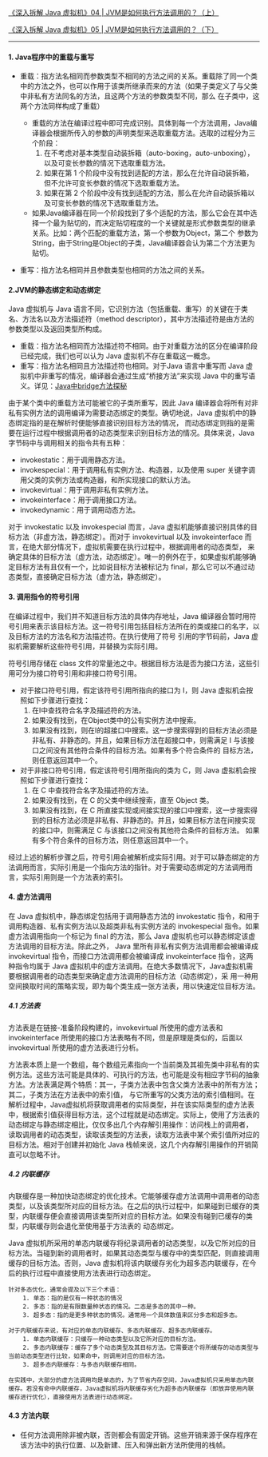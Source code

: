 [《深入拆解 Java 虚拟机》04 | JVM是如何执行方法调用的？（上）](https://time.geekbang.org/column/article/11539)

[《深入拆解 Java 虚拟机》05 | JVM是如何执行方法调用的？（下）](https://time.geekbang.org/column/article/12098)

---

#### 1. Java程序中的重载与重写
- 重载：指方法名相同而参数类型不相同的方法之间的关系。重载除了同一个类中的方法之外，也可以作用于该类所继承而来的方法（如果子类定义了与父类中非私有方法同名的方法，且这两个方法的参数类型不同，那么
在子类中，这两个方法同样构成了重载）

    - 重载的方法在编译过程中即可完成识别。具体到每一个方法调用，Java编译器会根据所传入的参数的声明类型来选取重载方法。选取的过程分为三个阶段：
        1. 在不考虑对基本类型自动装拆箱（auto-boxing，auto-unboxing），以及可变长参数的情况下选取重载方法。
        2. 如果在第 1 个阶段中没有找到适配的方法，那么在允许自动装拆箱，但不允许可变长参数的情况下选取重载方法。
        3. 如果在第 2 个阶段中没有找到适配的方法，那么在允许自动装拆箱以及可变长参数的情况下选取重载方法。
    - 如果Java编译器在同一个阶段找到了多个适配的方法，那么它会在其中选择一个最为贴切的，而决定贴切程度的一个关键就是形式参数类型的继承关系。比如：两个匹配的重载方法，第一个参数为Object，第二个
    参数为String，由于String是Object的子类，Java编译器会认为第二个方法更为贴切。

- 重写：指方法名相同并且参数类型也相同的方法之间的关系。

#### 2.JVM的静态绑定和动态绑定
Java 虚拟机与 Java 语言不同，它识别方法（包括重载、重写）的关键在于类名、方法名以及方法描述符（method descriptor），其中方法描述符是由方法的参数类型以及返回类型所构成。
- 重载：指方法名相同而方法描述符不相同。由于对重载方法的区分在编译阶段已经完成，我们也可以认为 Java 虚拟机不存在重载这一概念。
- 重写：指方法名相同且方法描述符也相同。对于Java 语言中重写而 Java 虚拟机中非重写的情况，编译器会通过生成“桥接方法”来实现 Java 中的重写语义。详见：[Java中bridge方法探秘](http://chaser520.iteye.com/admin/blogs/2432696)

由于某个类中的重载方法可能被它的子类所重写，因此 Java 编译器会将所有对非私有实例方法的调用编译为需要动态绑定的类型。确切地说，Java 虚拟机中的静态绑定指的是在解析时便能够直接识别目标方法的情况，
而动态绑定则指的是需要在运行过程中根据调用者的动态类型来识别目标方法的情况。具体来说，Java 字节码中与调用相关的指令共有五种：
- invokestatic：用于调用静态方法。
- invokespecial：用于调用私有实例方法、构造器，以及使用 super 关键字调用父类的实例方法或构造器，和所实现接口的默认方法。
- invokevirtual：用于调用非私有实例方法。
- invokeinterface：用于调用接口方法。
- invokedynamic：用于调用动态方法。

对于 invokestatic 以及 invokespecial 而言，Java 虚拟机能够直接识别具体的目标方法（非虚方法，静态绑定）。而对于 invokevirtual 以及 invokeinterface 而言，在绝大部分情况下，虚拟机需要在执行过程中，根据调用者的动态类型，
来确定具体的目标方法（虚方法，动态绑定）。唯一的例外在于，如果虚拟机能够确定目标方法有且仅有一个，比如说目标方法被标记为 final，那么它可以不通过动态类型，直接确定目标方法（虚方法，静态绑定）。

#### 3. 调用指令的符号引用
在编译过程中，我们并不知道目标方法的具体内存地址，Java 编译器会暂时用符号引用来表示该目标方法。这一符号引用包括目标方法所在的类或接口的名字，以及目标方法的方法名和方法描述符。在执行使用了符号
引用的字节码前，Java 虚拟机需要解析这些符号引用，并替换为实际引用。

符号引用存储在 class 文件的常量池之中。根据目标方法是否为接口方法，这些引用可分为接口符号引用和非接口符号引用。
- 对于接口符号引用，假定该符号引用所指向的接口为 I，则 Java 虚拟机会按照如下步骤进行查找：
    1. 在I中查找符合名字及描述符的方法。
    2. 如果没有找到，在Object类中的公有实例方法中搜索。
    3. 如果没有找到，则在I的超接口中搜索。这一步搜索得到的目标方法必须是非私有、非静态的。并且，如果目标方法在超接口中，则需满足 I 与该接口之间没有其他符合条件的目标方法。如果有多个符合条件的
    目标方法，则任意返回其中一个。
- 对于非接口符号引用，假定该符号引用所指向的类为 C，则 Java 虚拟机会按照如下步骤进行查找：
    1. 在 C 中查找符合名字及描述符的方法。
    2. 如果没有找到，在 C 的父类中继续搜索，直至 Object 类。
    3. 如果没有找到，在 C 所直接实现或间接实现的接口中搜索，这一步搜索得到的目标方法必须是非私有、非静态的。并且，如果目标方法在间接实现的接口中，则需满足 C 与该接口之间没有其他符合条件的目标方法。
    如果有多个符合条件的目标方法，则任意返回其中一个。

经过上述的解析步骤之后，符号引用会被解析成实际引用。对于可以静态绑定的方法调用而言，实际引用是一个指向方法的指针。对于需要动态绑定的方法调用而言，实际引用则是一个方法表的索引。

#### 4. 虚方法调用
在 Java 虚拟机中，静态绑定包括用于调用静态方法的 invokestatic 指令，和用于调用构造器、私有实例方法以及超类非私有实例方法的 invokespecial 指令。如果虚方法调用指向一个标记为 final 的方法，那么 Java 虚拟机也可以静态绑定该虚方法调用的目标方法。除此之外，
Java 里所有非私有实例方法调用都会被编译成 invokevirtual 指令，而接口方法调用都会被编译成 invokeinterface 指令，这两种指令均属于 Java 虚拟机中的虚方法调用。在绝大多数情况下，Java虚拟机需要根据调用者的动态类型来确定虚方法调用的目标方法（动态绑定），采
用一种用空间换取时间的策略实现，即为每个类生成一张方法表，用以快速定位目标方法。


##### 4.1 方法表
方法表是在链接-准备阶段构建的，invokevirtual 所使用的虚方法表和invokeinterface 所使用的接口方法表略有不同，但是原理是类似的，后面以invokevirtual 所使用的虚方法表进行分析。

方法表本质上是一个数组，每个数组元素指向一个当前类及其祖先类中非私有的实例方法。这些方法可能是具体的、可执行的方法，也可能是没有相应字节码的抽象方法。方法表满足两个特质：其一，子类方法表中包含父类方法表中的所有方法；其二，子类方法在方法表中的索引值，
与它所重写的父类方法的索引值相同。在解析过程中，Java虚拟机将获取调用者的实际类型，并在该实际类型的虚方法表中，根据索引值获得目标方法，这个过程就是动态绑定。实际上，使用了方法表的动态绑定与静态绑定相比，仅仅多出几个内存解引用操作：访问栈上的调用者，
读取调用者的动态类型，读取该类型的方法表，读取方法表中某个索引值所对应的目标方法。相对于创建并初始化 Java 栈帧来说，这几个内存解引用操作的开销简直可以忽略不计。

##### 4.2 内联缓存
内联缓存是一种加快动态绑定的优化技术。它能够缓存虚方法调用中调用者的动态类型，以及该类型所对应的目标方法。在之后的执行过程中，如果碰到已缓存的类型，内联缓存便会直接调用该类型所对应的目标方法。如果没有碰到已缓存的类型，内联缓存则会退化至使用基于方法表的
动态绑定。

Java 虚拟机所采用的单态内联缓存将纪录调用者的动态类型，以及它所对应的目标方法。当碰到新的调用者时，如果其动态类型与缓存中的类型匹配，则直接调用缓存的目标方法。否则，Java 虚拟机将该内联缓存劣化为超多态内联缓存，在今后的执行过程中直接使用方法表进行动态绑定。

```
针对多态优化，通常会提及以下三个术语：
    1. 单态：指的是仅有一种状态的情况
    2. 多态：指的是有限数量种状态的情况。二态是多态的其中一种。
    3. 超多态：指的是更多种状态的情况。通常用一个具体数值来区分多态和超多态。

对于内联缓存来说，有对应的单态内联缓存、多态内联缓存、超多态内联缓存。
    1. 单态内联缓存：只缓存一种动态类型以及它所对应的目标方法。
    2. 多态内联缓存：缓存了多个动态类型及其目标方法。它需要逐个将所缓存的动态类型与当前动态类型进行比较，如果命中，则调用对应的目标方法。
    3. 超多态内联缓存：与多态内联缓存相同。

在实践中，大部分的虚方法调用均是单态的，为了节省内存空间，Java虚拟机只采用单态内联缓存。若没有命中内联缓存，Java虚拟机将内联缓存劣化为超多态内联缓存（即放弃使用内联缓存进行优化），直接使用方法表进行动态绑定。
```

#### 4.3 方法内联
- 任何方法调用除非被内联，否则都会有固定开销。这些开销来源于保存程序在该方法中的执行位置、以及新建、压入和弹出新方法所使用的栈帧。
